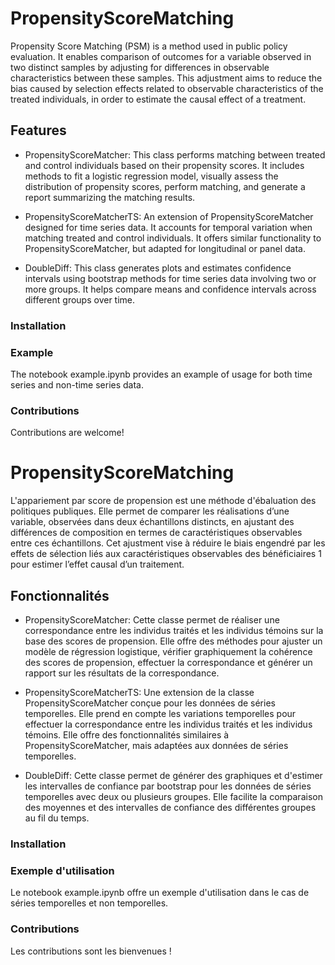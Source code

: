# PropensityScoreMatching

Propensity Score Matching (PSM) is a method used in public policy evaluation. It enables comparison of outcomes for a variable observed in two distinct samples by adjusting for differences in observable characteristics between these samples. This adjustment aims to reduce the bias caused by selection effects related to observable characteristics of the treated individuals, in order to estimate the causal effect of a treatment.

## Features

- PropensityScoreMatcher: This class performs matching between treated and control individuals based on their propensity scores. It includes methods to fit a logistic regression model, visually assess the distribution of propensity scores, perform matching, and generate a report summarizing the matching results.

- PropensityScoreMatcherTS: An extension of PropensityScoreMatcher designed for time series data. It accounts for temporal variation when matching treated and control individuals. It offers similar functionality to PropensityScoreMatcher, but adapted for longitudinal or panel data.

- DoubleDiff: This class generates plots and estimates confidence intervals using bootstrap methods for time series data involving two or more groups. It helps compare means and confidence intervals across different groups over time.

### Installation

### Example

The notebook example.ipynb provides an example of usage for both time series and non-time series data.

### Contributions

Contributions are welcome!



# PropensityScoreMatching

L'appariement par score de propension est une méthode d'ébaluation des politiques publiques. Elle permet de comparer les réalisations d’une variable, observées dans deux échantillons distincts, en ajustant des différences de composition en termes de caractéristiques observables entre ces échantillons. Cet ajustment vise à réduire le biais engendré par les effets de sélection liés aux caractéristiques observables des bénéficiaires 1 pour estimer l’effet causal d’un traitement.

## Fonctionnalités

- PropensityScoreMatcher: Cette classe permet de réaliser une correspondance entre les individus traités et les individus témoins sur la base des scores de propension. Elle offre des méthodes pour ajuster un modèle de régression logistique, vérifier graphiquement la cohérence des scores de propension, effectuer la correspondance et générer un rapport sur les résultats de la correspondance.

- PropensityScoreMatcherTS: Une extension de la classe PropensityScoreMatcher conçue pour les données de séries temporelles. Elle prend en compte les variations temporelles pour effectuer la correspondance entre les individus traités et les individus témoins. Elle offre des fonctionnalités similaires à PropensityScoreMatcher, mais adaptées aux données de séries temporelles.

 - DoubleDiff: Cette classe permet de générer des graphiques et d'estimer les intervalles de confiance par bootstrap pour les données de séries temporelles avec deux ou plusieurs groupes. Elle facilite la comparaison des moyennes et des intervalles de confiance des différentes groupes au fil du temps.

### Installation


### Exemple d'utilisation 

Le notebook example.ipynb offre un exemple d'utilisation dans le cas de séries temporelles et non temporelles. 

### Contributions

Les contributions sont les bienvenues ! 


